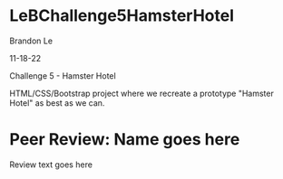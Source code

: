 # LeBChallenge5HamsterHotel

Brandon Le

11-18-22

Challenge 5 - Hamster Hotel

HTML/CSS/Bootstrap project where we recreate a prototype "Hamster Hotel" as best as we can.

# Peer Review: Name goes here
Review text goes here
